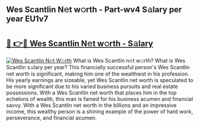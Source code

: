 ## Wes Scantlin N𝚎t w𝚘rth - Part-wv4 S𝚊lary per year EU1v7

# <h2><a href="http://gc2ol6h.nevu.top/?p=Wes+Scantlin">🔗 👉🔴 Wes Scantlin N𝚎t w𝚘rth - S𝚊lary</a></h2>

[![Wes Scantlin N𝚎t W𝚘rth](https://i.imgur.com/Oavwk0R.jpeg)](http://gc2ol6h.nevu.top/?p=Wes+Scantlin)
What is Wes Scantlin n𝚎t w𝚘rth? What is Wes Scantlin s𝚊lary per year?
This financially successful person's Wes Scantlin net worth is significant, making him one of the wealthiest in his profession. His yearly earnings are sizeable, yet Wes Scantlin net worth is speculated to be more significant due to his varied business pursuits and real estate possessions. With a Wes Scantlin net worth that places him in the top echelons of wealth, this man is famed for his business acumen and financial savvy. With a Wes Scantlin net worth in the billions and an impressive income, this wealthy person is a shining example of the power of hard work, perseverance, and financial acumen.
